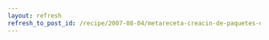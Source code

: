 ```yaml
---
layout: refresh
refresh_to_post_id: /recipe/2007-08-04/metareceta-creacin-de-paquetes-debian.html
---
```

